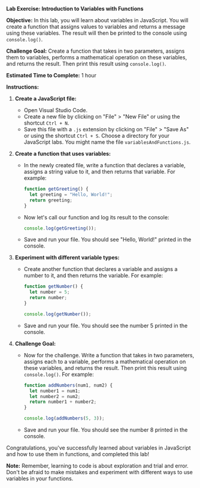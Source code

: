 **Lab Exercise: Introduction to Variables with Functions**

**Objective:** In this lab, you will learn about variables in JavaScript. You will create a function that assigns values to variables and returns a message using these variables. The result will then be printed to the console using `console.log()`.

**Challenge Goal:** Create a function that takes in two parameters, assigns them to variables, performs a mathematical operation on these variables, and returns the result. Then print this result using `console.log()`.

**Estimated Time to Complete:** 1 hour

**Instructions:**

1. **Create a JavaScript file:**
    - Open Visual Studio Code.
    - Create a new file by clicking on "File" > "New File" or using the shortcut `Ctrl + N`.
    - Save this file with a `.js` extension by clicking on "File" > "Save As" or using the shortcut `Ctrl + S`. Choose a directory for your JavaScript labs. You might name the file `variablesAndFunctions.js`.

2. **Create a function that uses variables:**
    - In the newly created file, write a function that declares a variable, assigns a string value to it, and then returns that variable. For example:
        ```javascript
        function getGreeting() {
          let greeting = "Hello, World!";
          return greeting;
        }
        ```
    - Now let's call our function and log its result to the console:
        ```javascript
        console.log(getGreeting());
        ```
    - Save and run your file. You should see "Hello, World!" printed in the console.

3. **Experiment with different variable types:**
    - Create another function that declares a variable and assigns a number to it, and then returns the variable. For example:
        ```javascript
        function getNumber() {
          let number = 5;
          return number;
        }

        console.log(getNumber());
        ```
    - Save and run your file. You should see the number 5 printed in the console.

4. **Challenge Goal:**
    - Now for the challenge. Write a function that takes in two parameters, assigns each to a variable, performs a mathematical operation on these variables, and returns the result. Then print this result using `console.log()`. For example:
        ```javascript
        function addNumbers(num1, num2) {
          let number1 = num1;
          let number2 = num2;
          return number1 + number2;
        }

        console.log(addNumbers(5, 3));
        ```
    - Save and run your file. You should see the number 8 printed in the console.

Congratulations, you've successfully learned about variables in JavaScript and how to use them in functions, and completed this lab!

**Note:** Remember, learning to code is about exploration and trial and error. Don't be afraid to make mistakes and experiment with different ways to use variables in your functions.